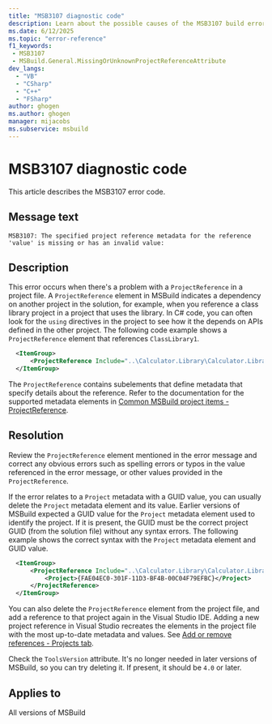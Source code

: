 ```yaml
---
title: "MSB3107 diagnostic code"
description: Learn about the possible causes of the MSB3107 build error, and get troubleshooting tips.
ms.date: 6/12/2025
ms.topic: "error-reference"
f1_keywords:
 - MSB3107
 - MSBuild.General.MissingOrUnknownProjectReferenceAttribute
dev_langs:
  - "VB"
  - "CSharp"
  - "C++"
  - "FSharp"
author: ghogen
ms.author: ghogen
manager: mijacobs
ms.subservice: msbuild
---
```


# MSB3107 diagnostic code

<!-- :::ErrorDefinitionDescription::: -->
<!-- :::editable-content name="introDescription"::: -->
This article describes the MSB3107 error code.
<!-- :::editable-content-end::: -->

## Message text

<!-- :::editable-content name="messageText"::: -->
`MSB3107: The specified project reference metadata for the reference 'value' is missing or has an invalid value:`
<!-- :::editable-content-end::: -->
<!-- MSB3107: The specified project reference metadata for the reference "{0}" is missing or has an invalid value: {1} -->

<!-- :::editable-content name="postOutputDescription"::: -->
<!--
{StrBegin="MSB3107: "}
-->
## Description

This error occurs when there's a problem with a `ProjectReference` in a project file. A `ProjectReference` element in MSBuild indicates a dependency on another project in the solution, for example, when you reference a class library project in a project that uses the library. In C# code, you can often look for the `using` directives in the project to see how it the depends on APIs defined in the other project. The following code example shows a `ProjectReference` element that references `ClassLibrary1`.

```xml
  <ItemGroup>
	  <ProjectReference Include="..\Calculator.Library\Calculator.Library.csproj"/>
  </ItemGroup>
```

The `ProjectReference` contains subelements that define metadata that specify details about the reference. Refer to the documentation for the supported metadata elements in [Common MSBuild project items - ProjectReference](../common-msbuild-project-items.md#projectreference).

## Resolution

Review the `ProjectReference` element mentioned in the error message and correct any obvious errors such as spelling errors or typos in the value referenced in the error message, or other values provided in the `ProjectReference`.

If the error relates to a `Project` metadata with a GUID value, you can usually delete the `Project` metadata element and its value. Earlier versions of MSBuild expected a GUID value for the `Project` metadata element used to identify the project. If it is present, the GUID must be the correct project GUID (from the solution file) without any syntax errors. The following example shows the correct syntax with the `Project` metadata element and GUID value.

```xml
  <ItemGroup>
	  <ProjectReference Include="..\Calculator.Library\Calculator.Library.csproj">
		  <Project>{FAE04EC0-301F-11D3-BF4B-00C04F79EFBC}</Project>
	  </ProjectReference>
  </ItemGroup>
```

You can also delete the `ProjectReference` element from the project file, and add a reference to that project again in the Visual Studio IDE. Adding a new project reference in Visual Studio recreates the elements in the project file with the most up-to-date metadata and values. See [Add or remove references - Projects tab](how-to-add-or-remove-references-by-using-the-reference-manager.md#projects-tab).

Check the `ToolsVersion` attribute. It's no longer needed in later versions of MSBuild, so you can try deleting it. If present, it should be `4.0` or later.

<!-- :::editable-content-end::: -->
<!-- :::ErrorDefinitionDescription-end::: -->

## Applies to

All versions of MSBuild
